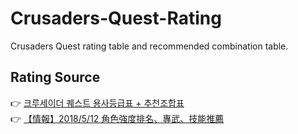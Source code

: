 # Crusaders-Quest-Rating
Crusaders Quest rating table and recommended combination table.

## Rating Source 
👉 [크루세이더 퀘스트 용사등급표 + 추천조합표](http://pitc.tistory.com/163)   
👉 [【情報】2018/5/12 角色強度排名、專武、技能推薦](https://forum.gamer.com.tw/C.php?bsn=27586&snA=20479&tnum=77&subbsn=3)
